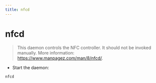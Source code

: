 ```yaml
---
title: nfcd
---
```

# nfcd

> This daemon controls the NFC controller.
> It should not be invoked manually.
> More information: <https://www.manpagez.com/man/8/nfcd/>.

- Start the daemon:

`nfcd`
